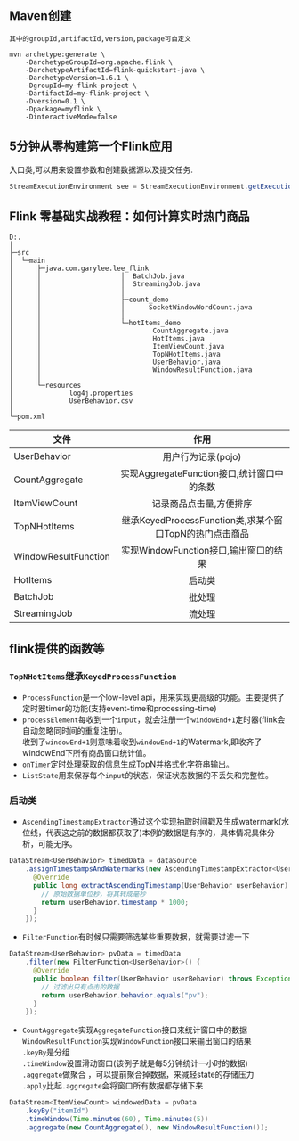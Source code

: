 ## Maven创建
`其中的groupId,artifactId,version,package可自定义`
```
mvn archetype:generate \
    -DarchetypeGroupId=org.apache.flink \
    -DarchetypeArtifactId=flink-quickstart-java \
    -DarchetypeVersion=1.6.1 \
    -DgroupId=my-flink-project \
    -DartifactId=my-flink-project \
    -Dversion=0.1 \
    -Dpackage=myflink \
    -DinteractiveMode=false
```
## 5分钟从零构建第一个Flink应用
入口类,可以用来设置参数和创建数据源以及提交任务.
```java
StreamExecutionEnvironment see = StreamExecutionEnvironment.getExecutionEnvironment();
```
## Flink 零基础实战教程：如何计算实时热门商品    
```
D:.                   
│  
├─src  
│  └─main  
│      ├─java.com.garylee.lee_flink  
│      │                    │  BatchJob.java  
│      │                    │  StreamingJob.java  
│      │                    │  
│      │                    ├─count_demo  
│      │                    │      SocketWindowWordCount.java  
│      │                    │  
│      │                    └─hotItems_demo  
│      │                            CountAggregate.java  
│      │                            HotItems.java  
│      │                            ItemViewCount.java  
│      │                            TopNHotItems.java  
│      │                            UserBehavior.java  
│      │                            WindowResultFunction.java  
│      │  
│      └─resources  
│              log4j.properties  
│              UserBehavior.csv  
│  
└─pom.xml  
```
|文件|作用|
| ------------- |:-------------:|
|UserBehavior|用户行为记录(pojo)|
|CountAggregate|实现AggregateFunction接口,统计窗口中的条数 |
|ItemViewCount| 记录商品点击量,方便排序|
|TopNHotItems|继承KeyedProcessFunction类,求某个窗口TopN的热门点击商品|
|WindowResultFunction|实现WindowFunction接口,输出窗口的结果|
|HotItems|启动类|
|BatchJob|批处理|
|StreamingJob|流处理|

## flink提供的函数等
### `TopNHotItems`继承`KeyedProcessFunction`    
* `ProcessFunction`是一个low-level api，用来实现更高级的功能。主要提供了定时器timer的功能(支持event-time和processing-time)    
* `processElement`每收到一个`input`，就会注册一个`windowEnd+1`定时器(flink会自动忽略同时间的重复注册)。     
    收到了`windowEnd+1`则意味着收到`windowEnd+1`的Watermark,即收齐了windowEnd下所有商品窗口统计值。      
* `onTimer`定时处理获取的信息生成TopN并格式化字符串输出。      
* `ListState`用来保存每个`input`的状态，保证状态数据的不丢失和完整性。      
### 启动类     
* `AscendingTimestampExtractor`通过这个实现抽取时间戳及生成watermark(水位线，代表这之前的数据都获取了)本例的数据是有序的，具体情况具体分析，可能无序。  
```java
DataStream<UserBehavior> timedData = dataSource
    .assignTimestampsAndWatermarks(new AscendingTimestampExtractor<UserBehavior>() {
      @Override
      public long extractAscendingTimestamp(UserBehavior userBehavior) {
        // 原始数据单位秒，将其转成毫秒
        return userBehavior.timestamp * 1000;
      }
    });
```
* `FilterFunction`有时候只需要筛选某些重要数据，就需要过滤一下   
```java
DataStream<UserBehavior> pvData = timedData
    .filter(new FilterFunction<UserBehavior>() {
      @Override
      public boolean filter(UserBehavior userBehavior) throws Exception {
        // 过滤出只有点击的数据
        return userBehavior.behavior.equals("pv");
      }
    });
```
*   `CountAggregate`实现`AggregateFunction`接口来统计窗口中的数据   
    `WindowResultFunction`实现`WindowFunction`接口来输出窗口的结果   
    `.keyBy`是分组    
    `.timeWindow`设置滑动窗口(该例子就是每5分钟统计一小时的数据)   
    `.aggregate`做聚合 ，可以提前聚合掉数据，来减轻state的存储压力   
    `.apply`比起`.aggregate`会将窗口所有数据都存储下来    
    

```java
DataStream<ItemViewCount> windowedData = pvData
    .keyBy("itemId")
    .timeWindow(Time.minutes(60), Time.minutes(5))
    .aggregate(new CountAggregate(), new WindowResultFunction());
```

